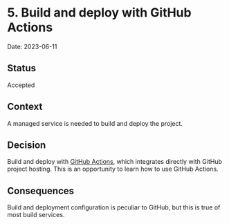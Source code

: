 # 5. Build and deploy with GitHub Actions

Date: 2023-06-11

## Status

Accepted

## Context

A managed service is needed to build and deploy the project.

## Decision

Build and deploy with [GitHub Actions][gh-actions], which integrates directly with GitHub project hosting.
This is an opportunity to learn how to use GitHub Actions.

## Consequences

Build and deployment configuration is peculiar to GitHub, but this is true of most build services.

[gh-actions]: https://github.com/features/actions
